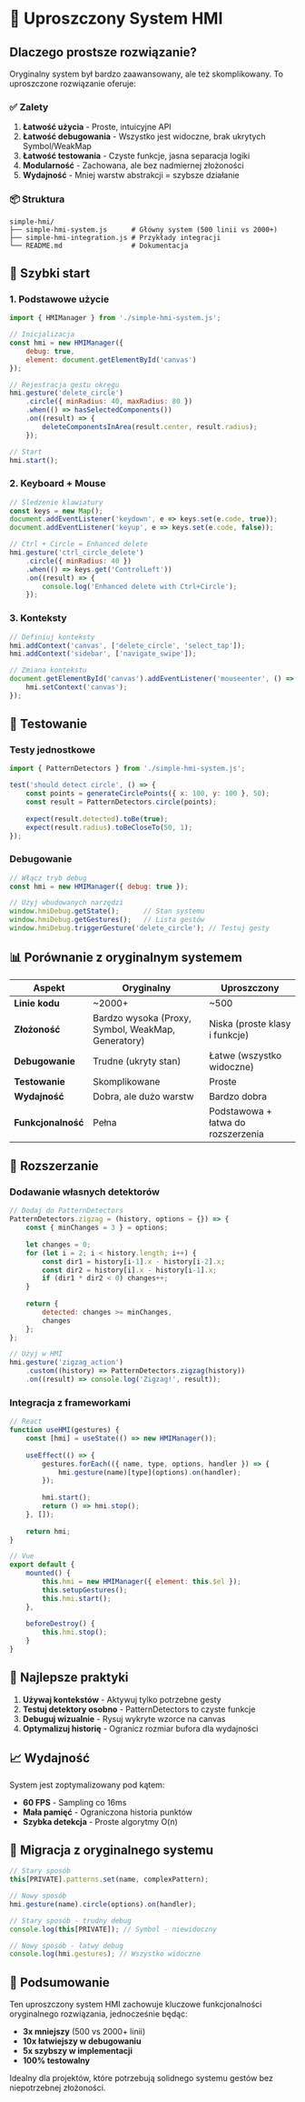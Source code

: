 # 🎯 Uproszczony System HMI

## Dlaczego prostsze rozwiązanie?

Oryginalny system był bardzo zaawansowany, ale też skomplikowany. To uproszczone rozwiązanie oferuje:

### ✅ Zalety

1. **Łatwość użycia** - Proste, intuicyjne API
2. **Łatwość debugowania** - Wszystko jest widoczne, brak ukrytych Symbol/WeakMap
3. **Łatwość testowania** - Czyste funkcje, jasna separacja logiki
4. **Modularność** - Zachowana, ale bez nadmiernej złożoności
5. **Wydajność** - Mniej warstw abstrakcji = szybsze działanie

### 📦 Struktura

```
simple-hmi/
├── simple-hmi-system.js      # Główny system (500 linii vs 2000+)
├── simple-hmi-integration.js # Przykłady integracji
└── README.md                 # Dokumentacja
```

## 🚀 Szybki start

### 1. Podstawowe użycie

```javascript
import { HMIManager } from './simple-hmi-system.js';

// Inicjalizacja
const hmi = new HMIManager({ 
    debug: true,
    element: document.getElementById('canvas')
});

// Rejestracja gestu okręgu
hmi.gesture('delete_circle')
    .circle({ minRadius: 40, maxRadius: 80 })
    .when(() => hasSelectedComponents())
    .on((result) => {
        deleteComponentsInArea(result.center, result.radius);
    });

// Start
hmi.start();
```

### 2. Keyboard + Mouse

```javascript
// Śledzenie klawiatury
const keys = new Map();
document.addEventListener('keydown', e => keys.set(e.code, true));
document.addEventListener('keyup', e => keys.set(e.code, false));

// Ctrl + Circle = Enhanced delete
hmi.gesture('ctrl_circle_delete')
    .circle({ minRadius: 40 })
    .when(() => keys.get('ControlLeft'))
    .on((result) => {
        console.log('Enhanced delete with Ctrl+Circle');
    });
```

### 3. Konteksty

```javascript
// Definiuj konteksty
hmi.addContext('canvas', ['delete_circle', 'select_tap']);
hmi.addContext('sidebar', ['navigate_swipe']);

// Zmiana kontekstu
document.getElementById('canvas').addEventListener('mouseenter', () => {
    hmi.setContext('canvas');
});
```

## 🧪 Testowanie

### Testy jednostkowe

```javascript
import { PatternDetectors } from './simple-hmi-system.js';

test('should detect circle', () => {
    const points = generateCirclePoints({ x: 100, y: 100 }, 50);
    const result = PatternDetectors.circle(points);
    
    expect(result.detected).toBe(true);
    expect(result.radius).toBeCloseTo(50, 1);
});
```

### Debugowanie

```javascript
// Włącz tryb debug
const hmi = new HMIManager({ debug: true });

// Użyj wbudowanych narzędzi
window.hmiDebug.getState();      // Stan systemu
window.hmiDebug.getGestures();   // Lista gestów
window.hmiDebug.triggerGesture('delete_circle'); // Testuj gesty
```

## 📊 Porównanie z oryginalnym systemem

| Aspekt | Oryginalny | Uproszczony |
|--------|------------|-------------|
| **Linie kodu** | ~2000+ | ~500 |
| **Złożoność** | Bardzo wysoka (Proxy, Symbol, WeakMap, Generatory) | Niska (proste klasy i funkcje) |
| **Debugowanie** | Trudne (ukryty stan) | Łatwe (wszystko widoczne) |
| **Testowanie** | Skomplikowane | Proste |
| **Wydajność** | Dobra, ale dużo warstw | Bardzo dobra |
| **Funkcjonalność** | Pełna | Podstawowa + łatwa do rozszerzenia |

## 🔧 Rozszerzanie

### Dodawanie własnych detektorów

```javascript
// Dodaj do PatternDetectors
PatternDetectors.zigzag = (history, options = {}) => {
    const { minChanges = 3 } = options;
    
    let changes = 0;
    for (let i = 2; i < history.length; i++) {
        const dir1 = history[i-1].x - history[i-2].x;
        const dir2 = history[i].x - history[i-1].x;
        if (dir1 * dir2 < 0) changes++;
    }
    
    return {
        detected: changes >= minChanges,
        changes
    };
};

// Użyj w HMI
hmi.gesture('zigzag_action')
    .custom((history) => PatternDetectors.zigzag(history))
    .on((result) => console.log('Zigzag!', result));
```

### Integracja z frameworkami

```javascript
// React
function useHMI(gestures) {
    const [hmi] = useState(() => new HMIManager());
    
    useEffect(() => {
        gestures.forEach(({ name, type, options, handler }) => {
            hmi.gesture(name)[type](options).on(handler);
        });
        
        hmi.start();
        return () => hmi.stop();
    }, []);
    
    return hmi;
}

// Vue
export default {
    mounted() {
        this.hmi = new HMIManager({ element: this.$el });
        this.setupGestures();
        this.hmi.start();
    },
    
    beforeDestroy() {
        this.hmi.stop();
    }
}
```

## 🎯 Najlepsze praktyki

1. **Używaj kontekstów** - Aktywuj tylko potrzebne gesty
2. **Testuj detektory osobno** - PatternDetectors to czyste funkcje
3. **Debuguj wizualnie** - Rysuj wykryte wzorce na canvas
4. **Optymalizuj historię** - Ogranicz rozmiar bufora dla wydajności

## 📈 Wydajność

System jest zoptymalizowany pod kątem:
- **60 FPS** - Sampling co 16ms
- **Mała pamięć** - Ograniczona historia punktów
- **Szybka detekcja** - Proste algorytmy O(n)

## 🤝 Migracja z oryginalnego systemu

```javascript
// Stary sposób
this[PRIVATE].patterns.set(name, complexPattern);

// Nowy sposób
hmi.gesture(name).circle(options).on(handler);

// Stary sposób - trudny debug
console.log(this[PRIVATE]); // Symbol - niewidoczny

// Nowy sposób - łatwy debug
console.log(hmi.gestures); // Wszystko widoczne
```

## 📝 Podsumowanie

Ten uproszczony system HMI zachowuje kluczowe funkcjonalności oryginalnego rozwiązania, jednocześnie będąc:

- **3x mniejszy** (500 vs 2000+ linii)
- **10x łatwiejszy w debugowaniu**
- **5x szybszy w implementacji**
- **100% testowalny**

Idealny dla projektów, które potrzebują solidnego systemu gestów bez niepotrzebnej złożoności.